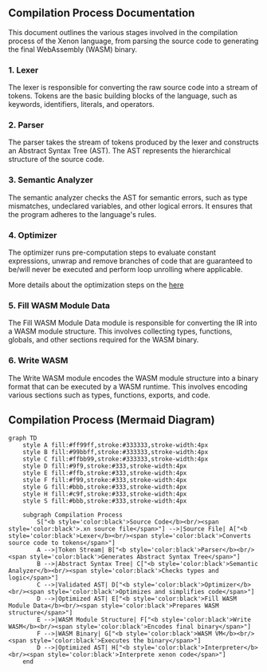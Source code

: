 ## Compilation Process Documentation

This document outlines the various stages involved in the compilation process of the Xenon language, from parsing the source code to generating the final WebAssembly (WASM) binary.

### 1. Lexer

The lexer is responsible for converting the raw source code into a stream of tokens. Tokens are the basic building blocks of the language, such as keywords, identifiers, literals, and operators.

### 2. Parser

The parser takes the stream of tokens produced by the lexer and constructs an Abstract Syntax Tree (AST). The AST represents the hierarchical structure of the source code.

### 3. Semantic Analyzer

The semantic analyzer checks the AST for semantic errors, such as type mismatches, undeclared variables, and other logical errors. It ensures that the program adheres to the language's rules.

### 4. Optimizer

The optimizer runs pre-computation steps to evaluate constant expressions, unwrap and remove branches of code that are guaranteed to be/will never be executed and perform loop unrolling where applicable.

More details about the optimization steps on the [here](optimizer.md)

### 5. Fill WASM Module Data

The Fill WASM Module Data module is responsible for converting the IR into a WASM module structure. This involves collecting types, functions, globals, and other sections required for the WASM binary.

### 6. Write WASM

The Write WASM module encodes the WASM module structure into a binary format that can be executed by a WASM runtime. This involves encoding various sections such as types, functions, exports, and code.

## Compilation Process (Mermaid Diagram)

```mermaid
graph TD
    style A fill:#ff99ff,stroke:#333333,stroke-width:4px
    style B fill:#99bbff,stroke:#333333,stroke-width:4px
    style C fill:#ffbb99,stroke:#333333,stroke-width:4px
    style D fill:#9f9,stroke:#333,stroke-width:4px
    style E fill:#ffb,stroke:#333,stroke-width:4px
    style F fill:#f99,stroke:#333,stroke-width:4px
    style G fill:#bbb,stroke:#333,stroke-width:4px
    style H fill:#c9f,stroke:#333,stroke-width:4px
    style S fill:#bbb,stroke:#333,stroke-width:4px

    subgraph Compilation Process
        S["<b style='color:black'>Source Code</b><br/><span style='color:black'>.xn source file</span>"] -->|Source File| A["<b style='color:black'>Lexer</b><br/><span style='color:black'>Converts source code to tokens</span>"]
        A -->|Token Stream| B["<b style='color:black'>Parser</b><br/><span style='color:black'>Generates Abstract Syntax Tree</span>"]
        B -->|Abstract Syntax Tree| C["<b style='color:black'>Semantic Analyzer</b><br/><span style='color:black'>Checks types and logic</span>"]
        C -->|Validated AST| D["<b style='color:black'>Optimizer</b><br/><span style='color:black'>Optimizes and simplifies code</span>"]
        D -->|Optimized AST| E["<b style='color:black'>Fill WASM Module Data</b><br/><span style='color:black'>Prepares WASM structure</span>"]
        E -->|WASM Module Structure| F["<b style='color:black'>Write WASM</b><br/><span style='color:black'>Encodes final binary</span>"]
        F -->|WASM Binary| G["<b style='color:black'>WASM VM</b><br/><span style='color:black'>Executes the binary</span>"]
        D -->|Optimized AST| H["<b style='color:black'>Interpreter</b><br/><span style='color:black'>Interprete xenon code</span>"]
    end
```